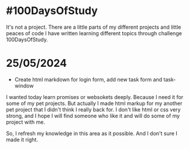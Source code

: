 # #100DaysOfStudy

It's not a project. There are a little parts of my different projects and little peaces of code
I have written learning different topics through challenge 100DaysOfStudy.

# 25/05/2024

- Create html markdown for login form, add new task form and task-window

I wanted today learn promises or websokets deeply. Because I need it for some of my pet projects. 
But actually I made html markup for my another pet project that I didn't think I really back for.
I don't like html or css very strong, and I hope I will find someone who like it and will do some of 
my project with me.

So, I refresh my knowledge in this area as it possible. And I don't sure I made it right.

